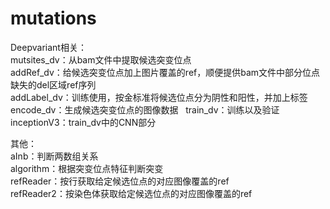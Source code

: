 # mutations

Deepvariant相关：  
mutsites_dv：从bam文件中提取候选突变位点  
addRef_dv：给候选突变位点加上图片覆盖的ref，顺便提供bam文件中部分位点缺失的del区域ref序列  
addLabel_dv：训练使用，按金标准将候选位点分为阴性和阳性，并加上标签  
encode_dv：生成候选突变位点的图像数据  
train_dv：训练以及验证  
inceptionV3：train_dv中的CNN部分  
  
  其他：  
aInb：判断两数组关系  
algorithm：根据突变位点特征判断突变  
refReader：按行获取给定候选位点的对应图像覆盖的ref  
refReader2：按染色体获取给定候选位点的对应图像覆盖的ref  

